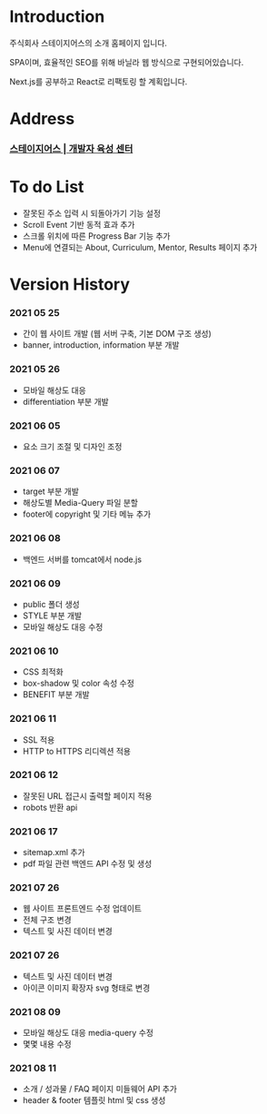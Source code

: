 # Introduction
주식회사 스테이지어스의 소개 홈페이지 입니다.

SPA이며, 효율적인 SEO를 위해 바닐라 웹 방식으로 구현되어있습니다.

Next.js를 공부하고 React로 리팩토링 할 계획입니다.

# Address
### [스테이지어스 | 개발자 육성 센터](http://www.stageus.co.kr)

# To do List
- 잘못된 주소 입력 시 되돌아가기 기능 설정  
- Scroll Event 기반 동적 효과 추가  
- 스크롤 위치에 따른 Progress Bar 기능 추가  
- Menu에 연결되는 About, Curriculum, Mentor, Results 페이지 추가  

# Version History

### 2021 05 25
- 간이 웹 사이트 개발 (웹 서버 구축, 기본 DOM 구조 생성)
- banner, introduction, information 부분 개발

### 2021 05 26
- 모바일 해상도 대응
- differentiation 부분 개발

### 2021 06 05
- 요소 크기 조절 및 디자인 조정

### 2021 06 07
- target 부분 개발
- 해상도별 Media-Query 파일 분할
- footer에 copyright 및 기타 메뉴 추가

### 2021 06 08
- 백엔드 서버를 tomcat에서 node.js

### 2021 06 09
- public 폴더 생성
- STYLE 부분 개발
- 모바일 해상도 대응 수정

### 2021 06 10
- CSS 최적화
- box-shadow 및 color 속성 수정
- BENEFIT 부분 개발

### 2021 06 11
- SSL 적용
- HTTP to HTTPS 리디렉션 적용

### 2021 06 12
- 잘못된 URL 접근시 출력할 페이지 적용
- robots 반환 api 

### 2021 06 17
- sitemap.xml 추가
- pdf 파일 관련 백엔드 API 수정 및 생성

### 2021 07 26
- 웹 사이트 프론트엔드 수정 업데이트
- 전체 구조 변경
- 텍스트 및 사진 데이터 변경

### 2021 07 26
- 텍스트 및 사진 데이터 변경
- 아이콘 이미지 확장자 svg 형태로 변경

### 2021 08 09
- 모바일 해상도 대응 media-query 수정
- 몇몇 내용 수정

### 2021 08 11
- 소개 / 성과물 / FAQ 페이지 미들웨어 API 추가
- header & footer 템플릿 html 및 css 생성